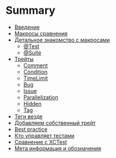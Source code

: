# Summary

- [Введение](welcome.md)  <!-- ✅ -->
- [Макросы сравнения](basic_macro.md) <!-- ✅ -->
- [Детальное знакомство c макросами](Macros/intro.md) <!-- ✅ -->
    - [@Test](Macros/macro_test.md) <!-- 🛠️ -->
    - [@Suite](Macros/macro_suite.md) <!-- ✅ -->
- [Трейты](protocol_Trait.md) <!-- 🛠️ -->
    - [Comment](Traits/CommentTrait.md) <!-- 🛠️ -->
    - [Condition]()
    - [TimeLimit](Traits/TimeLimitTrait.md) <!-- ✅ -->
    - [Bug]()
    - [Issue](Traits/IssueTrait.md)
    - [Parallelization]()
    - [Hidden]()
    - [Tag]()
- [Теги везде](tags.md) <!-- 🛠️ -->
- [Добавляем собственный трейт]()
- [Best practice](best_practice_short.md)
- [Кто управляет тестами](runner.md)
- [Сравнение с XCTest](compare_xctest_and_modern_aproach.md)
- [Мета информация и обозначения](xcode_meta.md)
<!-- - [Вывод]() -->

<!-- Предварительный черновик готов ✅ -->
<!-- Работа в процесса 🛠️ -->
<!-- Без комментария — пусто -->

